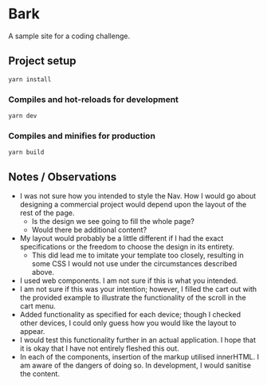 # Bark
 A sample site for a coding challenge.

## Project setup
```
yarn install
```

### Compiles and hot-reloads for development
```
yarn dev
```

### Compiles and minifies for production
```
yarn build
```

## Notes / Observations
* I was not sure how you intended to style the Nav. How I would go about designing a commercial project would depend upon the layout of the rest of the page.
    * Is the design we see going to fill the whole page?
    * Would there be additional content?
* My layout would probably be a little different if I had the exact specifications or the freedom to choose the design in its entirety.
    * This did lead me to imitate your template too closely, resulting in some CSS I would not use under the circumstances described above.
* I used web components. I am not sure if this is what you intended.
* I am not sure if this was your intention; however, I filled the cart out with the provided example to illustrate the functionality of the scroll in the cart menu.
* Added functionality as specified for each device; though I checked other devices, I could only guess how you would like the layout to appear.
* I would test this functionality further in an actual application. I hope that it is okay that I have not entirely fleshed this out.
* In each of the components, insertion of the markup utilised innerHTML. I am aware of the dangers of doing so. In development, I would sanitise the content. 
 